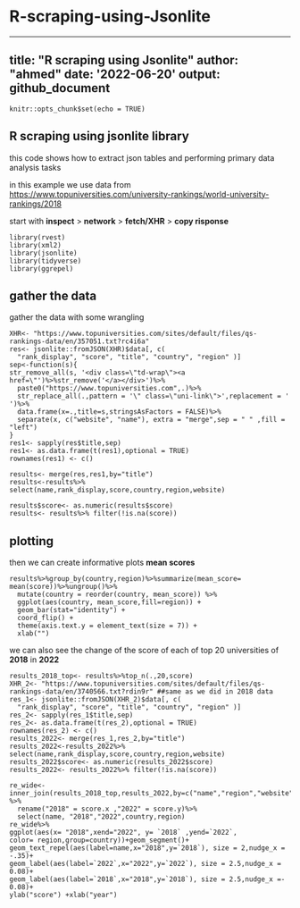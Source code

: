 # R-scraping-using-Jsonlite

---
title: "R scraping using Jsonlite"
author: "ahmed"
date: '2022-06-20'
output: github_document
---

```{r setup, include=FALSE}
knitr::opts_chunk$set(echo = TRUE)
```

## R scraping using jsonlite library

this code shows how to extract json tables and performing primary data analysis tasks 

in this example we use data from 
<https://www.topuniversities.com/university-rankings/world-university-rankings/2018>

start with **inspect** > **network** > **fetch/XHR** > **copy risponse**


```{r library,echo=TRUE,warning=FALSE}
library(rvest)
library(xml2)
library(jsonlite)
library(tidyverse)
library(ggrepel)
```

## gather the data
gather the data with some wrangling

```{r gather data, echo=TRUE,warning=FALSE}
XHR<- "https://www.topuniversities.com/sites/default/files/qs-rankings-data/en/357051.txt?rc4i6a"
res<- jsonlite::fromJSON(XHR)$data[, c(
  "rank_display", "score", "title", "country", "region" )]
sep<-function(s){
str_remove_all(s, '<div class=\"td-wrap\"><a href=\"')%>%str_remove('</a></div>')%>% 
  paste0("https://www.topuniversities.com",.)%>%
  str_replace_all(.,pattern = '\" class=\"uni-link\">',replacement = ' ')%>%
  data.frame(x=.,title=s,stringsAsFactors = FALSE)%>%
  separate(x, c("website", "name"), extra = "merge",sep = " " ,fill = "left")
}
res1<- sapply(res$title,sep)
res1<- as.data.frame(t(res1),optional = TRUE)
rownames(res1) <- c()

results<- merge(res,res1,by="title")
results<-results%>% select(name,rank_display,score,country,region,website)

results$score<- as.numeric(results$score)
results<- results%>% filter(!is.na(score))
```
## plotting 

then we can create informative plots 
**mean scores**
```{r plotting, echo=TRUE}
results%>%group_by(country,region)%>%summarize(mean_score= mean(score))%>%ungroup()%>%
  mutate(country = reorder(country, mean_score)) %>%
  ggplot(aes(country, mean_score,fill=region)) +
  geom_bar(stat="identity") +
  coord_flip() +
  theme(axis.text.y = element_text(size = 7)) +
  xlab("")
```


we can also see the change of the score of each of top 20 universities of **2018** in **2022**   
```{r top_uni_2018, echo=TRUE}
results_2018_top<- results%>%top_n(.,20,score)
XHR_2<- "https://www.topuniversities.com/sites/default/files/qs-rankings-data/en/3740566.txt?rdin9r" ##same as we did in 2018 data
res_1<- jsonlite::fromJSON(XHR_2)$data[, c(
  "rank_display", "score", "title", "country", "region" )]
res_2<- sapply(res_1$title,sep)
res_2<- as.data.frame(t(res_2),optional = TRUE)
rownames(res_2) <- c()
results_2022<- merge(res_1,res_2,by="title")
results_2022<-results_2022%>% select(name,rank_display,score,country,region,website)
results_2022$score<- as.numeric(results_2022$score)
results_2022<- results_2022%>% filter(!is.na(score))

re_wide<- inner_join(results_2018_top,results_2022,by=c("name","region","website","country")) %>%
  rename("2018" = score.x ,"2022" = score.y)%>%
  select(name, "2018","2022",country,region)
re_wide%>%
ggplot(aes(x= "2018",xend="2022", y= `2018` ,yend=`2022`,
color= region,group=country))+geom_segment()+
geom_text_repel(aes(label=name,x="2018",y=`2018`), size = 2,nudge_x = -.35)+
geom_label(aes(label=`2022`,x="2022",y=`2022`), size = 2.5,nudge_x = 0.08)+
geom_label(aes(label=`2018`,x="2018",y=`2018`), size = 2.5,nudge_x =- 0.08)+
ylab("score") +xlab("year")

```
